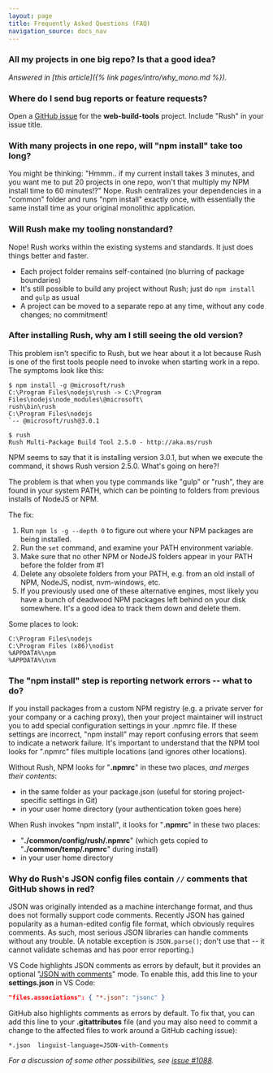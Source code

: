```yaml
---
layout: page
title: Frequently Asked Questions (FAQ)
navigation_source: docs_nav
---
```


### All my projects in one big repo?  Is that a good idea?
_Answered in [this article]({% link pages/intro/why_mono.md %})._

### Where do I send bug reports or feature requests?

Open a [GitHub issue](https://github.com/Microsoft/web-build-tools/issues) for the **web-build-tools** project.  Include "Rush" in your issue title.

### With many projects in one repo, will "npm install" take too long?

You might be thinking: "Hmmm.. if my current install takes 3 minutes, and you want me to put 20 projects in one repo, won't that multiply my NPM install time to 60 minutes!?"  Nope.  Rush centralizes your dependencies in a "common" folder and runs "npm install" exactly once, with essentially the same install time as your original monolithic application.

### Will Rush make my tooling nonstandard?

Nope!  Rush works within the existing systems and standards.  It just does things better and faster.
- Each project folder remains self-contained (no blurring of package boundaries)
- It's still possible to build any project without Rush; just do `npm install` and `gulp` as usual
- A project can be moved to a separate repo at any time, without any code changes; no commitment!

### After installing Rush, why am I still seeing the old version?

This problem isn't specific to Rush, but we hear about it a lot because Rush is one of the first tools people need to invoke when starting work in a repo.  The symptoms look like this:

```
$ npm install -g @microsoft/rush
C:\Program Files\nodejs\rush -> C:\Program Files\nodejs\node_modules\@microsoft\
rush\bin\rush
C:\Program Files\nodejs
`-- @microsoft/rush@3.0.1

$ rush
Rush Multi-Package Build Tool 2.5.0 - http://aka.ms/rush
```

NPM seems to say that it is installing version 3.0.1, but when we execute the command, it shows Rush version 2.5.0.  What's going on here?!

The problem is that when you type commands like "gulp" or "rush", they are found in your system PATH, which can be pointing to folders from previous installs of NodeJS or NPM.

The fix:
1. Run `npm ls -g --depth 0` to figure out where your NPM packages are being installed.
2. Run the `set` command, and examine your PATH environment variable.
3. Make sure that no other NPM or NodeJS folders appear in your PATH before the folder from #1
4. Delete any obsolete folders from your PATH, e.g. from an old install of NPM, NodeJS, nodist, nvm-windows, etc.
5. If you previously used one of these alternative engines, most likely you have a bunch of deadwood NPM packages left behind on your disk somewhere.  It's a good idea to track them down and delete them.

Some places to look:
```
C:\Program Files\nodejs
C:\Program Files (x86)\nodist
%APPDATA%\npm
%APPDATA%\nvm
```

### The "npm install" step is reporting network errors -- what to do?

If you install packages from a custom NPM registry (e.g. a private server for your company or a caching proxy), then your project maintainer will instruct you to add special configuration settings in your .npmrc file.  If these settings are incorrect, "npm install" may report confusing errors that seem to indicate a network failure.  It's important to understand that the NPM tool looks for ".npmrc" files multiple locations (and ignores other locations).

Without Rush, NPM looks for "**.npmrc**" in these two places, *and merges their contents*:
- in the same folder as your package.json (useful for storing project-specific settings in Git)
- in your user home directory (your authentication token goes here)

When Rush invokes "npm install", it looks for "**.npmrc**" in these two places:
- "**./common/config/rush/.npmrc**" (which gets copied to "**./common/temp/.npmrc**" during install)
- in your user home directory

### Why do Rush's JSON config files contain `//` comments that GitHub shows in red?

JSON was originally intended as a machine interchange format, and thus does not formally support
code comments.  Recently JSON has gained popularity as a human-edited config file format, which obviously requires
comments.  As such, most serious JSON libraries can handle comments without any trouble. (A notable exception
is `JSON.parse()`; don't use that -- it cannot validate schemas and has poor error reporting.)

VS Code highlights JSON comments as errors by default, but it provides an optional "[JSON with comments](
https://code.visualstudio.com/docs/languages/identifiers)" mode.  To enable this, add this line to
your **settings.json** in VS Code:

```json
"files.associations": { "*.json": "jsonc" }
```

GitHub also highlights comments as errors by default.  To fix that, you can add this line to your
**.gitattributes** file (and you may also need to commit a change to the affected files to work around a GitHub
caching issue):

```
*.json  linguist-language=JSON-with-Comments
```

*For a discussion of some other possibilities, see
[issue #1088](https://github.com/Microsoft/web-build-tools/issues/1088).*
